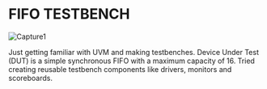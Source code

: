 # FIFO TESTBENCH 

![Capture1](https://user-images.githubusercontent.com/34355989/115605371-6f4a0d80-a2b0-11eb-9568-1a6a4306051c.PNG)

Just getting familiar with UVM and making testbenches.
Device Under Test (DUT) is a simple synchronous FIFO with a maximum capacity of 16.
Tried creating reusable testbench components like drivers, monitors and scoreboards.
